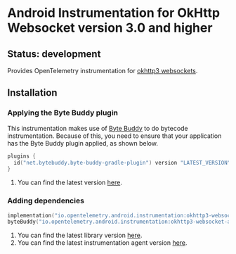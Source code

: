 # Android Instrumentation for OkHttp Websocket version 3.0 and higher

## Status: development

Provides OpenTelemetry instrumentation for [okhttp3 websockets](https://square.github.io/okhttp/3.x/okhttp/okhttp3/WebSocket.html).

## Installation

### Applying the Byte Buddy plugin

This instrumentation makes use of [Byte Buddy](https://bytebuddy.net/) to do bytecode instrumentation. Because of this, you need
to ensure that your application has the Byte Buddy plugin applied, as shown below.

```kotlin
plugins {
  id("net.bytebuddy.byte-buddy-gradle-plugin") version "LATEST_VERSION" // <1>
}
```

1. You can find the latest version [here](https://plugins.gradle.org/plugin/net.bytebuddy.byte-buddy-gradle-plugin).

### Adding dependencies

```kotlin
implementation("io.opentelemetry.android.instrumentation:okhttp3-websocket-library:LATEST_LIBRARY_VERSION") // <1>
byteBuddy("io.opentelemetry.android.instrumentation:okhttp3-websocket-agent:LATEST_AGENT_VERSION") // <2>
```

1. You can find the latest library version [here](https://central.sonatype.com/artifact/io.opentelemetry.android.instrumentation/okhttp3-websocket-library).
2. You can find the latest instrumentation agent version [here](https://central.sonatype.com/artifact/io.opentelemetry.android.instrumentation/okhttp3-websocket-agent).

